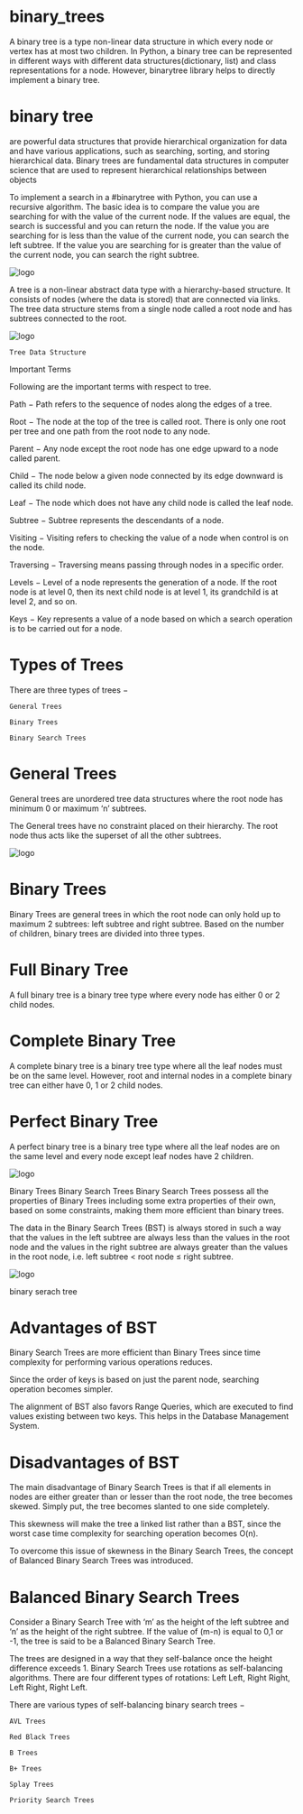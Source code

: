 # binary_trees
A binary tree is a type non-linear data structure in which every node or vertex has at most two children. In Python, a binary tree can be represented in different ways with different data structures(dictionary, list) and class representations for a node. However, binarytree library helps to directly implement a binary tree.

# binary tree

 are powerful data structures that provide hierarchical organization for data and have various applications, such as searching, sorting, and storing hierarchical data. Binary trees are fundamental data structures in computer science that are used to represent hierarchical relationships between objects

To implement a search in a #binarytree with Python, you can use a recursive algorithm. The basic idea is to compare the value you are searching for with the value of the current node. If the values are equal, the search is successful and you can return the node. If the value you are searching for is less than the value of the current node, you can search the left subtree. If the value you are searching for is greater than the value of the current node, you can search the right subtree.

![logo](https://media.licdn.com/dms/image/D4E22AQHt_pReoBoF8Q/feedshare-shrink_800/0/1693228227038?e=1695859200&v=beta&t=ytbRvMCVl3lou1UuFnGfraqdsrh964CfVJblnCYggTw)


A tree is a non-linear abstract data type with a hierarchy-based structure. It consists of nodes (where the data is stored) that are connected via links. The tree data structure stems from a single node called a root node and has subtrees connected to the root.

![logo](https://www.tutorialspoint.com/data_structures_algorithms/images/tree_data_structure.jpg)
``````
Tree Data Structure
``````
Important Terms

Following are the important terms with respect to tree.

Path − Path refers to the sequence of nodes along the edges of a tree.

Root − The node at the top of the tree is called root. There is only one root per tree and one path from the root node to any node.

Parent − Any node except the root node has one edge upward to a node called parent.

Child − The node below a given node connected by its edge downward is called its child node.

Leaf − The node which does not have any child node is called the leaf node.

Subtree − Subtree represents the descendants of a node.

Visiting − Visiting refers to checking the value of a node when control is on the node.

Traversing − Traversing means passing through nodes in a specific order.

Levels − Level of a node represents the generation of a node. If the root node is at level 0, then its next child node is at level 1, its grandchild is at level 2, and so on.

Keys − Key represents a value of a node based on which a search operation is to be carried out for a node.

# Types of Trees

There are three types of trees −
``````
General Trees
``````
``````
Binary Trees
``````
``````
Binary Search Trees
``````

# General Trees

 General trees are unordered tree data structures where the root node has minimum 0 or maximum ‘n’ subtrees.

The General trees have no constraint placed on their hierarchy. The root node thus acts like the superset of all the other subtrees.

![logo](https://www.tutorialspoint.com/data_structures_algorithms/images/tree_data_structure.jpg)

# Binary Trees

Binary Trees are general trees in which the root node can only hold up to maximum 2 subtrees: left subtree and right subtree. Based on the number of children, binary trees are divided into three types.

# Full Binary Tree

A full binary tree is a binary tree type where every node has either 0 or 2 child nodes.

# Complete Binary Tree

A complete binary tree is a binary tree type where all the leaf nodes must be on the same level. However, root and internal nodes in a complete binary tree can either have 0, 1 or 2 child nodes.

# Perfect Binary Tree

A perfect binary tree is a binary tree type where all the leaf nodes are on the same level and every node except leaf nodes have 2 children.

![logo](https://www.tutorialspoint.com/data_structures_algorithms/images/Binary_Trees.jpg)

Binary Trees
Binary Search Trees
Binary Search Trees possess all the properties of Binary Trees including some extra properties of their own, based on some constraints, making them more efficient than binary trees.

The data in the Binary Search Trees (BST) is always stored in such a way that the values in the left subtree are always less than the values in the root node and the values in the right subtree are always greater than the values in the root node, i.e. left subtree < root node ≤ right subtree.


![logo](https://www.tutorialspoint.com/data_structures_algorithms/images/binary_serach_tree.jpg)

binary serach tree
# Advantages of BST

Binary Search Trees are more efficient than Binary Trees since time complexity for performing various operations reduces.

Since the order of keys is based on just the parent node, searching operation becomes simpler.

The alignment of BST also favors Range Queries, which are executed to find values existing between two keys. This helps in the Database Management System.

# Disadvantages of BST

The main disadvantage of Binary Search Trees is that if all elements in nodes are either greater than or lesser than the root node, the tree becomes skewed. Simply put, the tree becomes slanted to one side completely.

This skewness will make the tree a linked list rather than a BST, since the worst case time complexity for searching operation becomes O(n).

To overcome this issue of skewness in the Binary Search Trees, the concept of Balanced Binary Search Trees was introduced.

# Balanced Binary Search Trees
Consider a Binary Search Tree with ‘m’ as the height of the left subtree and ‘n’ as the height of the right subtree. If the value of (m-n) is equal to 0,1 or -1, the tree is said to be a Balanced Binary Search Tree.

The trees are designed in a way that they self-balance once the height difference exceeds 1. Binary Search Trees use rotations as self-balancing algorithms. There are four different types of rotations: Left Left, Right Right, Left Right, Right Left.

There are various types of self-balancing binary search trees −
``````
AVL Trees

Red Black Trees

B Trees

B+ Trees

Splay Trees

Priority Search Trees
``````